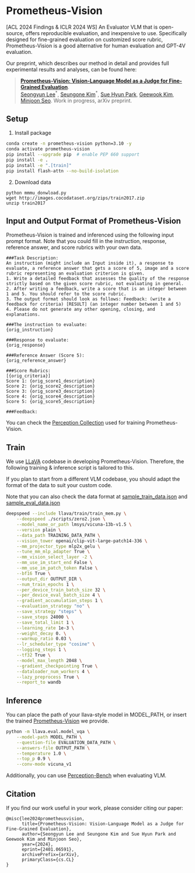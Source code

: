 # Prometheus-Vision
[ACL 2024 Findings & ICLR 2024 WS] An Evaluator VLM that is open-source, offers reproducible evaluation, and inexpensive to use. Specifically designed for fine-grained evaluation on customized score rubric, Prometheus-Vision is a good alternative for human evaluation and GPT-4V evaluation.

Our preprint, which describes our method in detail and provides full experimental results and analyses, can be found here:<br>
> [**Prometheus-Vision: Vision-Language Model as a Judge for Fine-Grained Evaluation**](https://arxiv.org/abs/2401.06591).<br>
> [Seongyun Lee](https://www.linkedin.com/in/seongyun-lee-647753233/)$^\ast$, [Seungone Kim](https://seungonekim.github.io/)$^\ast$, [Sue Hyun Park](https://suehyunpark.github.io/), [Geewook Kim](https://geewook.kim/), [Minjoon Seo](https://seominjoon.github.io/). Work in progress, arXiv preprint.

## Setup
1. Install package
```bash
conda create -n prometheus-vision python=3.10 -y
conda activate prometheus-vision
pip install --upgrade pip  # enable PEP 660 support
pip install -e .
pip install -e ".[train]"
pip install flash-attn --no-build-isolation
```
2. Download data
```
python mmmu_donwload.py
wget http://images.cocodataset.org/zips/train2017.zip
unzip train2017
```
## Input and Output Format of Prometheus-Vision
Prometheus-Vision is trained and inferenced using the following input prompt format. Note that you could fill in the instruction, response, reference answer, and score rubrics with your own data.
```text
###Task Description:
An instruction (might include an Input inside it), a response to evaluate, a reference answer that gets a score of 5, image and a score rubric representing an evaluation criterion is given.
1. Write a detailed feedback that assesses the quality of the response strictly based on the given score rubric, not evaluating in general.
2. After writing a feedback, write a score that is an integer between 1 and 5. You should refer to the score rubric.
3. The output format should look as follows: Feedback: (write a feedback for criteria) [RESULT] (an integer number between 1 and 5)
4. Please do not generate any other opening, closing, and explanations.

###The instruction to evaluate:
{orig_instruction}

###Response to evaluate:
{orig_response}

###Reference Answer (Score 5):
{orig_reference_answer}

###Score Rubrics:
[{orig_criteria}]
Score 1: {orig_score1_description}
Score 2: {orig_score2_description}
Score 3: {orig_score3_description}
Score 4: {orig_score4_description}
Score 5: {orig_score5_description}

###Feedback:
```
You can check the [Perception Collection](https://huggingface.co/datasets/kaist-ai/Perception-Collection) used for training Prometheus-Vision.
## Train
We use [LLaVA](https://github.com/haotian-liu/LLaVA) codebase in developing Prometheus-Vision. Therefore, the following training & inference script is tailored to this. <br>

If you plan to start from a different VLM codebase, you should adapt the format of the data to suit your custom code. <br>

Note that you can also check the data format at [sample_train_data.json](https://github.com/kaistAI/prometheus-vision/blob/main/sample_train_data.json) and [sample_eval_data.json](https://github.com/kaistAI/prometheus-vision/blob/main/sample_train_data.json)
```bash
deepspeed --include llava/train/train_mem.py \
    --deepspeed ./scripts/zero2.json \
    --model_name_or_path lmsys/vicuna-13b-v1.5 \
    --version plain \
    --data_path TRAINING_DATA_PATH \
    --vision_tower openai/clip-vit-large-patch14-336 \
    --mm_projector_type mlp2x_gelu \
    --tune_mm_mlp_adapter True \
    --mm_vision_select_layer -2 \
    --mm_use_im_start_end False \
    --mm_use_im_patch_token False \
    --bf16 True \
    --output_dir OUTPUT_DIR \
    --num_train_epochs 1 \
    --per_device_train_batch_size 32 \
    --per_device_eval_batch_size 4 \
    --gradient_accumulation_steps 1 \
    --evaluation_strategy "no" \
    --save_strategy "steps" \
    --save_steps 24000 \
    --save_total_limit 1 \
    --learning_rate 1e-3 \
    --weight_decay 0. \
    --warmup_ratio 0.03 \
    --lr_scheduler_type "cosine" \
    --logging_steps 1 \
    --tf32 True \
    --model_max_length 2048 \
    --gradient_checkpointing True \
    --dataloader_num_workers 4 \
    --lazy_preprocess True \
    --report_to wandb
```
## Inference
You can place the path of your llava-style model in MODEL_PATH, or insert the trained [Prometheus-Vision](https://huggingface.co/kaist-ai/prometheus-vision-13b-v1.0) we provide.
```bash
python -m llava.eval.model_vqa \
    --model-path MODEL_PATH \
    --question-file EVALUATION_DATA_PATH \
    --answers-file OUTPUT_PATH \
    --temperature 1.0 \
    --top_p 0.9 \
    --conv-mode vicuna_v1
```
Additionally, you can use [Perception-Bench](https://huggingface.co/datasets/kaist-ai/Perception-Bench) when evaluating VLM.

## Citation
If you find our work useful in your work, please consider citing our paper:

```
@misc{lee2024prometheusvision,
      title={Prometheus-Vision: Vision-Language Model as a Judge for Fine-Grained Evaluation}, 
      author={Seongyun Lee and Seungone Kim and Sue Hyun Park and Geewook Kim and Minjoon Seo},
      year={2024},
      eprint={2401.06591},
      archivePrefix={arXiv},
      primaryClass={cs.CL}
}
```
